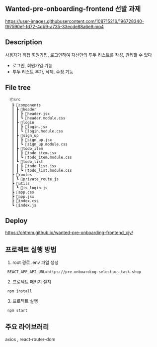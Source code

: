 ## Wanted-pre-onboarding-frontend 선발 과제 

https://user-images.githubusercontent.com/108715216/196728340-f97590ef-fd72-4db9-a735-33ecde88a6e9.mp4



## Description

사용자가 직접 회원가입, 로그인하여 자신만의 투두 리스트를 작성, 관리할 수 있다
- 로그인, 회원가입 기능
- 투두 리스트 추가, 삭제, 수정 기능

## File tree

      📦src
       ┣ 📂components
       ┃ ┣ 📂header
       ┃ ┃ ┣ 📜header.jsx
       ┃ ┃ ┗ 📜header.module.css
       ┃ ┣ 📂login
       ┃ ┃ ┣ 📜login.jsx
       ┃ ┃ ┗ 📜login.module.css
       ┃ ┣ 📂sign_up
       ┃ ┃ ┣ 📜sign_up.jsx
       ┃ ┃ ┗ 📜sign_up.module.css
       ┃ ┣ 📂todo_item
       ┃ ┃ ┣ 📜todo_item.jsx
       ┃ ┃ ┗ 📜todo_item.module.css
       ┃ ┗ 📂todo_list
       ┃ ┃ ┣ 📜todo_list.jsx
       ┃ ┃ ┗ 📜todo_list.module.css
       ┣ 📂routes
       ┃ ┗ 📜private_route.js
       ┣ 📂utils
       ┃ ┗ 📜is_login.js
       ┣ 📜app.css
       ┣ 📜app.jsx
       ┣ 📜index.css
       ┗ 📜index.js

## Deploy
https://ohtmm.github.io/wanted-pre-onboarding-frontend_cjy/


## 프로젝트 실행 방법 
1. root 경로 .env 파일 생성
```
 REACT_APP_API_URL=https://pre-onboarding-selection-task.shop
``` 
2. 프로젝트 패키지 설치
```
 npm install
```
3. 프로젝트 실행
```
 npm start
```

## 주요 라이브러리
 axios , react-router-dom
